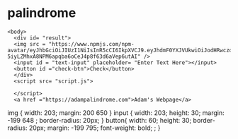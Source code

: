 # palindrome<!DOCTYPE html>
<html lang = "en">
  <head>
    <meta charset= "UTF-8">
    <meta name = "viewport" content = "width=device-width, initial-scale=1.0">
    <link rel = "stylesheet" href= "./styles.css">
    <title>Is it a Palindrome</title>
    </head>

    <body>
      <div id= "result">
      <img src = "https://www.npmjs.com/npm-avatar/eyJhbGciOiJIUzI1NiIsInR5cCI6IkpXVCJ9.eyJhdmF0YXJVUkwiOiJodHRwczovL3MuZ3JhdmF0YXIuY29tL2F2YXRhci9mY2RhNDM4NTI2MDg2MjZmZTQ2ZDdmZDQzMTQ1NzY2ZT9zaXplPTQ5NiZkZWZhdWx0PXJldHJvIn0.l-5iyLZMhxA8NPM6apqba6oCeJ4p8f63d6aVep6utAI" />
      <input id = "text-input" placeholder= "Enter Text Here"></input>
      <button id ="check-btn">Check</button>
      </div>
      <script src= "script.js">
        
      </script>
      <a href ="https://adampalindrome.com">Adam's Webpage</a>

img  {
  width: 203;
margin: 200 650
}
input {
  width: 203;
  height: 30;
  margin: -199 648 ;
  border-radius:
  20px;
}
button{
  width: 60;
  height: 30;
  border-radius: 20px;
  margin: -199 795;
  font-weight: bold;
  ;
}
